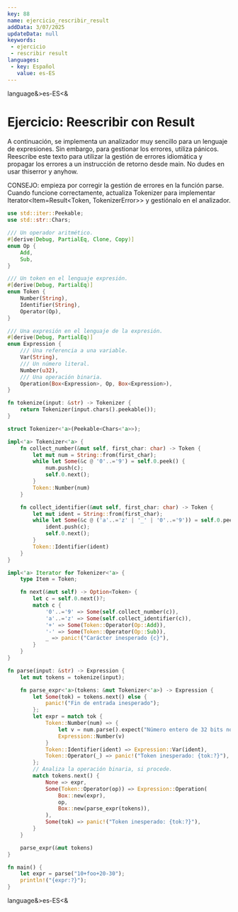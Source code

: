 ```yaml
---
key: 88
name: ejercicio_rescribir_result
addData: 3/07/2025
updateData: null
keywords: 
 - ejercicio
 - rescribir result
languages:
 - key: Español
   value: es-ES
---
```

language&>es-ES<&
# Ejercicio: Reescribir con Result
A continuación, se implementa un analizador muy sencillo para un lenguaje de expresiones. Sin embargo, para gestionar los errores, utiliza pánicos. Reescribe este texto para utilizar la gestión de errores idiomática y propagar los errores a un instrucción de retorno desde main. No dudes en usar thiserror y anyhow.

CONSEJO: empieza por corregir la gestión de errores en la función parse. Cuando funcione correctamente, actualiza Tokenizer para implementar Iterator<Item=Result<Token, TokenizerError>> y gestiónalo en el analizador.

```rust
use std::iter::Peekable;
use std::str::Chars;

/// Un operador aritmético.
#[derive(Debug, PartialEq, Clone, Copy)]
enum Op {
    Add,
    Sub,
}

/// Un token en el lenguaje expresión.
#[derive(Debug, PartialEq)]
enum Token {
    Number(String),
    Identifier(String),
    Operator(Op),
}

/// Una expresión en el lenguaje de la expresión.
#[derive(Debug, PartialEq)]
enum Expression {
    /// Una referencia a una variable.
    Var(String),
    /// Un número literal.
    Number(u32),
    /// Una operación binaria.
    Operation(Box<Expression>, Op, Box<Expression>),
}

fn tokenize(input: &str) -> Tokenizer {
    return Tokenizer(input.chars().peekable());
}

struct Tokenizer<'a>(Peekable<Chars<'a>>);

impl<'a> Tokenizer<'a> {
    fn collect_number(&mut self, first_char: char) -> Token {
        let mut num = String::from(first_char);
        while let Some(&c @ '0'..='9') = self.0.peek() {
            num.push(c);
            self.0.next();
        }
        Token::Number(num)
    }

    fn collect_identifier(&mut self, first_char: char) -> Token {
        let mut ident = String::from(first_char);
        while let Some(&c @ ('a'..='z' | '_' | '0'..='9')) = self.0.peek() {
            ident.push(c);
            self.0.next();
        }
        Token::Identifier(ident)
    }
}

impl<'a> Iterator for Tokenizer<'a> {
    type Item = Token;

    fn next(&mut self) -> Option<Token> {
        let c = self.0.next()?;
        match c {
            '0'..='9' => Some(self.collect_number(c)),
            'a'..='z' => Some(self.collect_identifier(c)),
            '+' => Some(Token::Operator(Op::Add)),
            '-' => Some(Token::Operator(Op::Sub)),
            _ => panic!("Carácter inesperado {c}"),
        }
    }
}

fn parse(input: &str) -> Expression {
    let mut tokens = tokenize(input);

    fn parse_expr<'a>(tokens: &mut Tokenizer<'a>) -> Expression {
        let Some(tok) = tokens.next() else {
            panic!("Fin de entrada inesperado");
        };
        let expr = match tok {
            Token::Number(num) => {
                let v = num.parse().expect("Número entero de 32 bits no válido'");
                Expression::Number(v)
            }
            Token::Identifier(ident) => Expression::Var(ident),
            Token::Operator(_) => panic!("Token inesperado: {tok:?}"),
        };
        // Analiza la operación binaria, si procede.
        match tokens.next() {
            None => expr,
            Some(Token::Operator(op)) => Expression::Operation(
                Box::new(expr),
                op,
                Box::new(parse_expr(tokens)),
            ),
            Some(tok) => panic!("Token inesperado: {tok:?}"),
        }
    }

    parse_expr(&mut tokens)
}

fn main() {
    let expr = parse("10+foo+20-30");
    println!("{expr:?}");
}
```

language&>es-ES<&